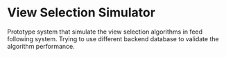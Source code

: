 # View Selection Simulator

Prototype system that simulate the view selection algorithms in feed following system. Trying to use different backend database to validate the algorithm performance.
